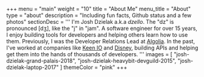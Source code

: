 +++
menu = "main"
weight = "10"
title = "About Me"
menu_title = "About"
type = "about"
description = "Including fun facts, Github status and a few photos"
sectionDesc = '''
I'm Josh Dzielak a.k.a *dzello*. The "dz" is pronounced [dʒ], like the "j" in "jam". A software engineer for over 15 years, I enjoy building tools for developers and helping others learn how to use them. Previously, I was the Developer Relations Lead at [Algolia](https://algolia.com/). In the past, I've worked at companies like [Keen IO](https://keen.io/) and [Disney](https://github.com/disney), building APIs and helping get them into the hands of thousands of developers.
'''
images = [
  "josh-dzielak-grand-palais-2018",
  "josh-dzielak-heavybit-devguild-2015",
  "josh-dzielak-laptop-2017"
]
themeColor = "pink"
+++

